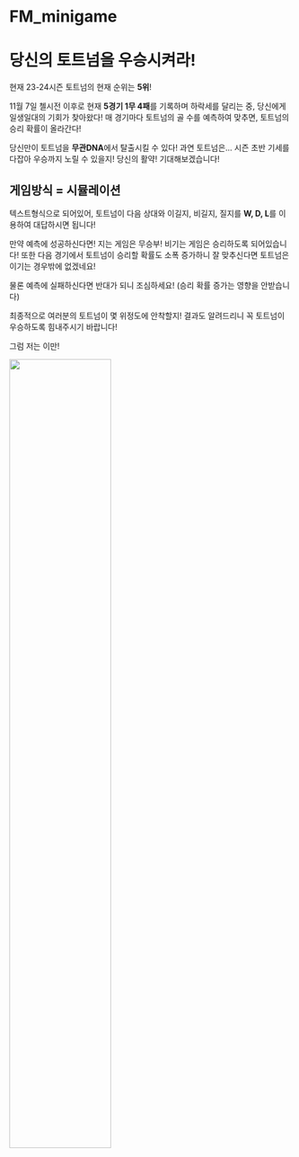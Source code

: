 # FM_minigame

# 당신의 토트넘을 우승시켜라!

현재 23-24시즌 토트넘의 현재 순위는 **5위**!

11월 7일 첼시전 이후로 현재 **5경기 1무 4패**를 기록하며 하락세를 달리는 중, 당신에게 일생일대의 기회가 찾아왔다! 매 경기마다 토트넘의 골 수를 예측하여 맞추면, 토트넘의 승리 확률이 올라간다!

당신만이 토트넘을 **무관DNA**에서 탈출시킬 수 있다! 과연 토트넘은… 시즌 초반 기세를 다잡아 우승까지 노릴 수 있을지! 당신의 활약! 기대해보겠습니다!

## 게임방식 = 시뮬레이션

텍스트형식으로 되어있어, 토트넘이 다음 상대와 이길지, 비길지, 질지를 **W, D, L**를 이용하여 대답하시면 됩니다!

만약 예측에 성공하신다면! 지는 게임은 무승부! 비기는 게임은 승리하도록 되어있습니다! 또한 다음 경기에서 토트넘이 승리할 확률도 소폭 증가하니 잘 맞추신다면 토트넘은 이기는 경우밖에 없겠네요!

물론 예측에 실패하신다면 반대가 되니 조심하세요! (승리 확률 증가는 영향을 안받습니다)

최종적으로 여러분의 토트넘이 몇 위정도에 안착할지! 결과도 알려드리니 꼭 토트넘이 우승하도록 힘내주시기 바랍니다!

그럼 저는 이만!

<img width="60%" src="https://github.com/gusqls0525/FM_minigame/assets/71205928/722b5a91-a609-473d-8d21-bb135c1fab99"/>
